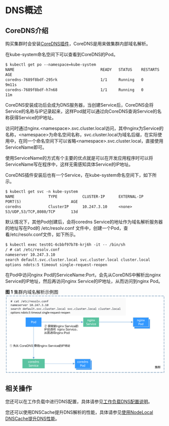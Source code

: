# DNS概述<a name="cce_01_0360"></a>

## CoreDNS介绍<a name="section092613718475"></a>

购买集群时会安装[CoreDNS插件](CoreDNS（系统资源插件-必装）.md)，CoreDNS是用来做集群内部域名解析。

在kube-system命名空间下可以查看到CoreDNS的Pod。

```
$ kubectl get po --namespace=kube-system
NAME                                      READY   STATUS    RESTARTS   AGE
coredns-7689f8bdf-295rk                   1/1     Running   0          9m11s
coredns-7689f8bdf-h7n68                   1/1     Running   0          11m
```

CoreDNS安装成功后会成为DNS服务器，当创建Service后，CoreDNS会将Service的名称与IP记录起来，这样Pod就可以通过向CoreDNS查询Service的名称获得Service的IP地址。

访问时通过nginx.<namespace\>.svc.cluster.local访问，其中nginx为Service的名称，<namespace\>为命名空间名称，svc.cluster.local为域名后缀，在实际使用中，在同一个命名空间下可以省略<namespace\>.svc.cluster.local，直接使用ServiceName即可。

使用ServiceName的方式有个主要的优点就是可以在开发应用程序时可以将ServiceName写在程序中，这样无需感知具体Service的IP地址。

CoreDNS插件安装后也有一个Service，在kube-system命名空间下，如下所示。

```
$ kubectl get svc -n kube-system
NAME               TYPE           CLUSTER-IP      EXTERNAL-IP                    PORT(S)                      AGE
coredns            ClusterIP      10.247.3.10     <none>                         53/UDP,53/TCP,8080/TCP       13d
```

默认情况下，其他Pod创建后，会将coredns Service的地址作为域名解析服务器的地址写在Pod的 /etc/resolv.conf 文件中，创建一个Pod，查看/etc/resolv.conf文件，如下所示。

```
$ kubectl exec test01-6cbbf97b78-krj6h -it -- /bin/sh
/ # cat /etc/resolv.conf
nameserver 10.247.3.10
search default.svc.cluster.local svc.cluster.local cluster.local
options ndots:5 timeout single-request-reopen
```

在Pod中访问nginx Pod的ServiceName:Port，会先从CoreDNS中解析出nginx Service的IP地址，然后再访问nginx Service的IP地址，从而访问到nginx Pod。

**图 1**  集群内域名解析示例图<a name="fig56221517187"></a>  
![](figures/集群内域名解析示例图-94.png "集群内域名解析示例图-94")

## 相关操作<a name="section15985263473"></a>

您还可以在工作负载中进行DNS配置，具体请参见[工作负载DNS配置说明](工作负载DNS配置说明-59.md)。

您还可以使用DNSCache提升DNS解析的性能，具体请参见[使用NodeLocal DNSCache提升DNS性能](使用NodeLocal-DNSCache提升DNS性能-84.md)。


